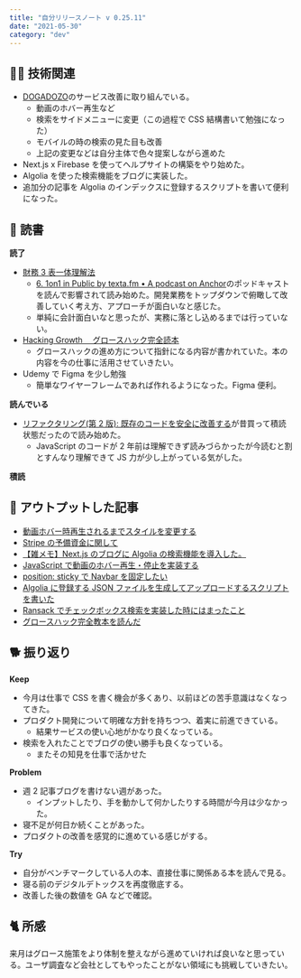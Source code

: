 ```yaml
---
title: "自分リリースノート v 0.25.11"
date: "2021-05-30"
category: "dev"
---
```


## 👨‍💻 技術関連

- [DOGADOZO](https://www.dogadozo.com/)のサービス改善に取り組んでいる。
  - 動画のホバー再生など
  - 検索をサイドメニューに変更（この過程で CSS 結構書いて勉強になった）
  - モバイルの時の検索の見た目も改善
  - 上記の変更などは自分主体で色々提案しながら進めた
- Next.js x Firebase を使ってヘルプサイトの構築をやり始めた。
- Algolia を使った検索機能をブログに実装した。
- 追加分の記事を Algolia のインデックスに登録するスクリプトを書いて便利になった。

## 📕 読書

**読了**

- [財務 3 表一体理解法](https://amzn.to/3fyOxWd)
  - [6. 1on1 in Public by texta.fm • A podcast on Anchor](https://anchor.fm/textafm/episodes/6--1on1-in-Public-e1078pn)のポッドキャストを読んで影響されて読み始めた。開発業務をトップダウンで俯瞰して改善していく考え方、アプローチが面白いなと感じた。
  - 単純に会計面白いなと思ったが、実務に落とし込めるまでは行っていない。
- [Hacking Growth 　グロースハック完全読本](https://amzn.to/3c2YPM9)
  - グロースハックの進め方について指針になる内容が書かれていた。本の内容を今の仕事に活用させていきたい。
- Udemy で Figma を少し勉強
  - 簡単なワイヤーフレームであれば作れるようになった。Figma 便利。

**読んでいる**

- [リファクタリング(第 2 版): 既存のコードを安全に改善する](https://amzn.to/3bHDFTy)が昔買って積読状態だったので読み始めた。
  - JavaScript のコードが 2 年前は理解できず読みづらかったが今読むと割とすんなり理解できて JS 力が少し上がっている気がした。

**積読**

## 📝 アウトプットした記事

- [動画ホバー時再生されるまでスタイルを変更する](https://kenzoblog.vercel.app/posts/js-video-change-styles)
- [Stripe の予備資金に関して](https://kenzoblog.vercel.app/posts/stripe-reserved)
- [【雑メモ】Next.js のブログに Algolia の検索機能を導入した。](https://kenzoblog.vercel.app/posts/next-and-algolia)
- [JavaScript で動画のホバー再生・停止を実装する](https://kenzoblog.vercel.app/posts/js-video-play-pause)
- [position: sticky で Navbar を固定したい](https://kenzoblog.vercel.app/posts/css-sticky-navbar)
- [Algolia に登録する JSON ファイルを生成してアップロードするスクリプトを書いた](https://kenzoblog.vercel.app/posts/algolia-json-test)
- [Ransack でチェックボックス検索を実装した時にはまったこと](https://kenzoblog.vercel.app/posts/ransack-checkbox)
- [グロースハック完全教本を読んだ](https://kenzoblog.vercel.app/posts/hacking-growth)

## 🐕 振り返り

**Keep**

- 今月は仕事で CSS を書く機会が多くあり、以前ほどの苦手意識はなくなってきた。
- プロダクト開発について明確な方針を持ちつつ、着実に前進できている。
  - 結果サービスの使い心地がかなり良くなっている。
- 検索を入れたことでブログの使い勝手も良くなっている。
  - またその知見を仕事で活かせた

**Problem**

- 週 2 記事ブログを書けない週があった。
  - インプットしたり、手を動かして何かしたりする時間が今月は少なかった。
- 寝不足が何日か続くことがあった。
- プロダクトの改善を感覚的に進めている感じがする。

**Try**

- 自分がベンチマークしている人の本、直接仕事に関係ある本を読んで見る。
- 寝る前のデジタルデトックスを再度徹底する。
- 改善した後の数値を GA などで確認。

## 🐈 所感

来月はグロース施策をより体制を整えながら進めていければ良いなと思っている。ユーザ調査など会社としてもやったことがない領域にも挑戦していきたい。
